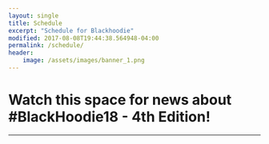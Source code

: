 ```yaml
---
layout: single
title: Schedule
excerpt: "Schedule for Blackhoodie"
modified: 2017-08-08T19:44:38.564948-04:00
permalink: /schedule/
header:
    image: /assets/images/banner_1.png
---
```


Watch this space for news about \#BlackHoodie18 - 4th Edition!
=======

---
